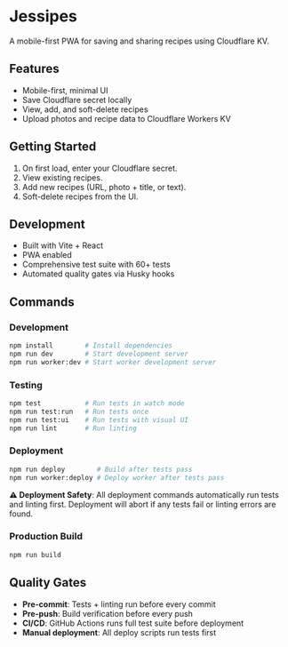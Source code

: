 
# Jessipes

A mobile-first PWA for saving and sharing recipes using Cloudflare KV.

## Features
- Mobile-first, minimal UI
- Save Cloudflare secret locally
- View, add, and soft-delete recipes
- Upload photos and recipe data to Cloudflare Workers KV

## Getting Started
1. On first load, enter your Cloudflare secret.
2. View existing recipes.
3. Add new recipes (URL, photo + title, or text).
4. Soft-delete recipes from the UI.

## Development
- Built with Vite + React
- PWA enabled
- Comprehensive test suite with 60+ tests
- Automated quality gates via Husky hooks

## Commands

### Development
```bash
npm install        # Install dependencies
npm run dev        # Start development server
npm run worker:dev # Start worker development server
```

### Testing
```bash
npm test           # Run tests in watch mode
npm run test:run   # Run tests once
npm run test:ui    # Run tests with visual UI
npm run lint       # Run linting
```

### Deployment
```bash
npm run deploy        # Build after tests pass
npm run worker:deploy # Deploy worker after tests pass
```

**⚠️ Deployment Safety**: All deployment commands automatically run tests and linting first. Deployment will abort if any tests fail or linting errors are found.

### Production Build
```bash
npm run build
```

## Quality Gates
- **Pre-commit**: Tests + linting run before every commit
- **Pre-push**: Build verification before every push  
- **CI/CD**: GitHub Actions runs full test suite before deployment
- **Manual deployment**: All deploy scripts run tests first